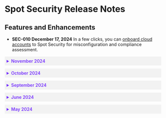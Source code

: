 # Spot Security Release Notes

## Features and Enhancements

  * **SEC-010 December 17, 2024** In a few clicks, you can [onboard cloud accounts](spot-security/getting-started/) to Spot Security for misconfiguration and compliance assessment.


 <details style="background:#f2f2f2; padding:6px; margin:10px 0px 0px 0px">
   <summary markdown="span" style="color:#7632FE; font-weight:600">November 2024</summary>

<div style="padding-left:16px">

  * **SEC-009 November 19, 2024** You can [set up](spot-security/features/vulnerability/configure/aws) vulnerability scanning for Amazon Elastic Kubernetes Service and view the results in the [Vulnerability Scan Dashboard](spot-security/features/vulnerability/dashboard).

 </div>
</details>

 <details style="background:#f2f2f2; padding:6px; margin:10px 0px 0px 0px">
   <summary markdown="span" style="color:#7632FE; font-weight:600">October 2024</summary>
  
<div style="padding-left:16px">


* **SEC-008 October 14th, 2024** Presets are now called Asset Groups. You can use asset groups to filter findings for specific crown jewels, teams, or production accounts. After you've set up an asset group, you can use it in [Billing Engine](billing-engine/tutorials/dashboard/), [Cost Intelligence](cost-intelligence/tutorials/dashboard/?id=asset-groups), and Spot Security. [Learn more](spot-security/features/security-dashboard/)

* **SEC-007: October 8, 2024** Spot Security supports two new AWS service types: CloudFront and DynamoDB. [Learn more](spot-security/security-matrix/).

 </div>
</details>

 <details style="background:#f2f2f2; padding:6px; margin:10px 0px 0px 0px">
   <summary markdown="span" style="color:#7632FE; font-weight:600">September 2024</summary>

<div style="padding-left:16px">

* **SEC-006 September 16, 2024** Spot Security supports two new AWS service types: ECS (Elastic Container Service) and SQS (Simple Queue Service). [Learn more](spot-security/security-matrix/).

* **SEC-005 September 16, 2024** You can get email notifications when a set of specific security rules fail. The email notification contains details about the rules and the failing assets. [Learn more](spot-security/features/analyze-risks/).

 </div>
</details>

 <details style="background:#f2f2f2; padding:6px; margin:10px 0px 0px 0px">
   <summary markdown="span" style="color:#7632FE; font-weight:600">June 2024</summary>

<div style="padding-left:16px">


* **SEC-004 June 25, 2024** Spot Security supports automatic remediation of misconfigurations. This lets you fix detected risks with a single click. Spot Security lets you view the logs of all previous remediations and roll back if there are issues. In addition, role-based access control (RBAC) lets admins control who can do these remediations. This way, only authorized users can make changes to the security posture. [Learn more](spot-security/features/analyze-risks/remediate).

* **SEC-003 June 20, 2024** Spot Security has launched an enhanced version of the IAM Entitlement Analyzer. You can now run simple queries to determine who can perform specific actions on various assets. Additionally, it helps optimize policies by identifying duplicate and excessive privileges. [Learn more](spot-security/features/policy-engine).

* **SEC-002 June 2, 2024** With Infrastructure as Code (IaC) scanning, you can examine your source code repository for misconfigurations. You can also integrate this with your pull requests (PRs), and Spot Security will comment on any detected misconfigurations on the PR itself. This enables you to take corrective actions before merging the pull request, helps ensure your infrastructure is properly configured, and minimizes the risks in your deployments. [Learn more](spot-security/features/iac-scan/).

 </div>
</details>


 <details style="background:#f2f2f2; padding:6px; margin:10px 0px 0px 0px">
   <summary markdown="span" style="color:#7632FE; font-weight:600">May 2024</summary>

<div style="padding-left:16px">

* **SEC-001 May 22, 2024** Spot Security has released a new Prioritised Vulnerability feature. This feature is designed to streamline vulnerability patching by contextualizing CVEs based on the host they are detected on. Instead of solely relying on severity, this feature assigns a priority ranking from 1 to 100, with lower ranks indicating higher risk. [Learn more](spot-security/features/security-dashboard/?id=prioritised-vulnerability).

 </div>
</details>

